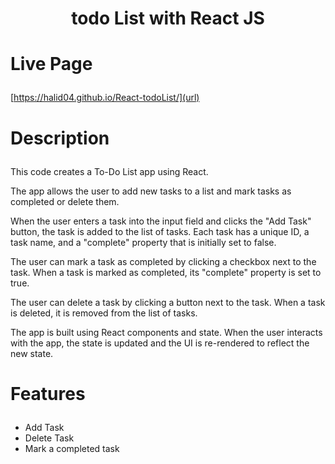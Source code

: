 
# <p align="center">todo List with React JS</p>

# <p align="">Live Page</p>
[https://halid04.github.io/React-todoList/](url)

# <p align="">Description</p>

This code creates a To-Do List app using React.

The app allows the user to add new tasks to a list and mark tasks as completed or delete them.

When the user enters a task into the input field and clicks the "Add Task" button, the task is added to the list of tasks. Each task has a unique ID, a task name, and a "complete" property that is initially set to false.

The user can mark a task as completed by clicking a checkbox next to the task. When a task is marked as completed, its "complete" property is set to true.

The user can delete a task by clicking a button next to the task. When a task is deleted, it is removed from the list of tasks.

The app is built using React components and state. When the user interacts with the app, the state is updated and the UI is re-rendered to reflect the new state.


# <p align="">Features</p>

- Add Task
- Delete Task
- Mark a completed task    
